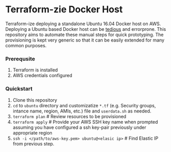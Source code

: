 # Terraform-zie Docker Host
Terraform-ize deploying a standalone Ubuntu 16.04 Docker host on AWS. Deploying a Ubuntu based Docker host can be [tedious](https://docs.docker.com/engine/installation/linux/ubuntulinux/) and errorprone. This repository aims to automate these manual steps for quick prototyping. The provisioning is kept very generic so that it can be easily extended for many common purposes.

### Prerequsite
1. Terraform is installed
2. AWS credentials configured

### Quickstart
1. Clone this repository
2. `cd` to `ubuntu` directory and customizatize `*.tf` (e.g. Security groups, intance name, region, AMIs, etc.) file and `userdata.sh` as needed.
3. `terraform plan` # Review resources to be provisioned
4. `terraform apply` # Provide your AWS SSH key name when prompted assuming you have configured a ssh key-pair previously under appropriate region
5. `ssh -i </path/to/aws-key.pem> ubuntu@<elasic ip>` # Find Elastic IP from previous step.

